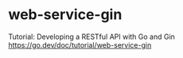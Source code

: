 # web-service-gin
Tutorial: Developing a RESTful API with Go and Gin
https://go.dev/doc/tutorial/web-service-gin